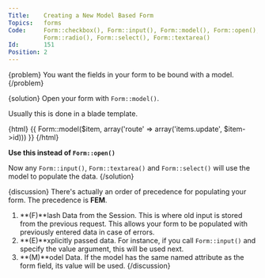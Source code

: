 ```yaml
---
Title:    Creating a New Model Based Form
Topics:   forms
Code:     Form::checkbox(), Form::input(), Form::model(), Form::open(),
          Form::radio(), Form::select(), Form::textarea()
Id:       151
Position: 2
---
```


{problem}
You want the fields in your form to be bound with a model.
{/problem}

{solution}
Open your form with `Form::model()`.

Usually this is done in a blade template.

{html}
{{ Form::model($item, array('route' => array('items.update', $item->id))) }}
{/html}

**Use this instead of `Form::open()`**

Now any `Form::input()`, `Form::textarea()` and `Form::select()` will use the model to populate the data.
{/solution}

{discussion}
There's actually an order of precedence for populating your form. The precedence is **FEM**.

1. **(F)**lash Data from the Session. This is where old input is stored from the previous request. This allows your form to be populated with previously entered data in case of errors.
2. **(E)**xplicitly passed data. For instance, if you call `Form::input()` and specify the value argument, this will be used next.
3. **(M)**odel Data. If the model has the same named attribute as the form field, its value will be used.
{/discussion}

